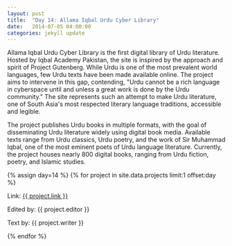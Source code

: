 ```yaml
---
layout: post
title:  "Day 14: Allama Iqbal Urdu Cyber Library"
date:   2014-07-05 04:00:00
categories: jekyll update
---
```


Allama Iqbal Urdu Cyber Library is the first digital library of Urdu literature. Hosted by Iqbal Academy Pakistan, the site is inspired by the approach and spirit of Project Gutenberg. While Urdu is one of the most prevalent world languages, few Urdu texts have been made available online. The project aims to intervene in this gap, contending, "Urdu cannot be a rich language in cyberspace until and unless a great work is done by the Urdu community." The site represents such an attempt to make Urdu literature, one of South Asia's most respected literary language traditions, accessible and legible.

The project publishes Urdu books in multiple formats, with the goal of disseminating Urdu literature widely using digital book media. Available texts range from Urdu classics, Urdu poetry, and the work of Sir Muhammad Iqbal, one of the most eminent poets of Urdu language literature. Currently, the project houses nearly 800 digital books, ranging from Urdu fiction, poetry, and Islamic studies.

 


<!-- Remember to assign the day -->
{% assign day=14 %}
{% for project in site.data.projects limit:1 offset:day %}
<p>Link: <a href="{{ project.link }}">{{ project.link }}</a></p>
<p>Edited by: {{ project.editor }}</p>
<p>Text by: {{ project.writer }}</p>
{% endfor %}
